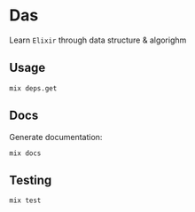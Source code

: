 # Das

Learn `Elixir` through data structure & algorighm

## Usage

```
mix deps.get
```

## Docs

Generate documentation:

```
mix docs
```

## Testing

```
mix test
```